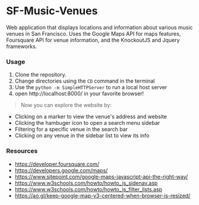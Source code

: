 # SF-Music-Venues
Web application that displays locations and information about various music venues in 
San Francisco. Uses the Google Maps API for maps features, Foursquare API for venue
information, and the KnockoutJS and Jquery frameworks.

### Usage 
1) Clone the repository. 
2) Change directories using the `CD` command in the terminal
3) Use the `python -m SimpleHTTPServer` to run a local host server
5) open http://localhost:8000/ in your favorite browser!
>Now you can explore the website by:
- Clicking on a marker to view the venue's address and website
- Clicking the hambuger icon to open a search menu sidebar
- Filtering for a specific venue in the search bar
- Clicking on any venue in the sidebar list to view its info

### Resources
- https://developer.foursquare.com/
- https://developers.google.com/maps/
- https://www.sitepoint.com/google-maps-javascript-api-the-right-way/
- https://www.w3schools.com/howto/howto_js_sidenav.asp
- https://www.w3schools.com/howto/howto_js_filter_lists.asp
- https://ao.gl/keep-google-map-v3-centered-when-browser-is-resized/


